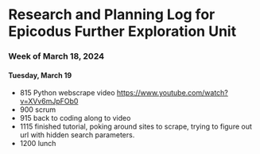 # Research and Planning Log for Epicodus Further Exploration Unit

### Week of March 18, 2024

#### Tuesday, March 19

* 815 Python webscrape video https://www.youtube.com/watch?v=XVv6mJpFOb0
* 900 scrum
* 915 back to coding along to video
* 1115 finished tutorial, poking around sites to scrape, trying to figure out url with hidden search parameters.
* 1200 lunch